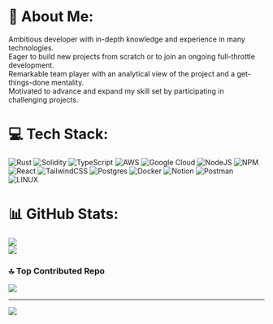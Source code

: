 # 💫 About Me:
Ambitious developer with in-depth knowledge and experience in many technologies.<br>Eager to build new projects from scratch or to join an ongoing full-throttle development.<br>Remarkable team player with an analytical view of the project and a get-things-done mentality.<br>Motivated to advance and expand my skill set by participating in challenging projects.


# 💻 Tech Stack:
![Rust](https://img.shields.io/badge/rust-%23000000.svg?style=for-the-badge&logo=rust&logoColor=white) ![Solidity](https://img.shields.io/badge/Solidity-%23363636.svg?style=for-the-badge&logo=solidity&logoColor=white) ![TypeScript](https://img.shields.io/badge/typescript-%23007ACC.svg?style=for-the-badge&logo=typescript&logoColor=white) ![AWS](https://img.shields.io/badge/AWS-%23FF9900.svg?style=for-the-badge&logo=amazon-aws&logoColor=white) ![Google Cloud](https://img.shields.io/badge/Google%20Cloud-%234285F4.svg?style=for-the-badge&logo=google-cloud&logoColor=white) ![NodeJS](https://img.shields.io/badge/node.js-6DA55F?style=for-the-badge&logo=node.js&logoColor=white) ![NPM](https://img.shields.io/badge/NPM-%23000000.svg?style=for-the-badge&logo=npm&logoColor=white) ![React](https://img.shields.io/badge/react-%2320232a.svg?style=for-the-badge&logo=react&logoColor=%2361DAFB) ![TailwindCSS](https://img.shields.io/badge/tailwindcss-%2338B2AC.svg?style=for-the-badge&logo=tailwind-css&logoColor=white) ![Postgres](https://img.shields.io/badge/postgres-%23316192.svg?style=for-the-badge&logo=postgresql&logoColor=white) ![Docker](https://img.shields.io/badge/docker-%230db7ed.svg?style=for-the-badge&logo=docker&logoColor=white) ![Notion](https://img.shields.io/badge/Notion-%23000000.svg?style=for-the-badge&logo=notion&logoColor=white) ![Postman](https://img.shields.io/badge/Postman-FF6C37?style=for-the-badge&logo=postman&logoColor=white) ![LINUX](https://img.shields.io/badge/Linux-FCC624?style=for-the-badge&logo=linux&logoColor=black)
# 📊 GitHub Stats:
![](https://github-readme-stats.vercel.app/api?username=0xAndoroid&theme=onedark&hide_border=false&include_all_commits=false&count_private=true)<br/>
![](https://github-readme-streak-stats.herokuapp.com/?user=AndoroidX&theme=onedark&hide_border=false)<br/>

### 🔝 Top Contributed Repo
![](https://github-contributor-stats.vercel.app/api?username=0xAndoroid&limit=5&theme=onedark&combine_all_yearly_contributions=true)

---
[![](https://visitcount.itsvg.in/api?id=0xAndoroid&icon=0&color=12)](https://visitcount.itsvg.in)

<!-- Proudly created with GPRM ( https://gprm.itsvg.in ) -->

